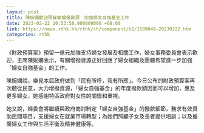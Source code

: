 ```yaml
---
layout: post
title: 陳婉嫻歡迎預算案增撥資源　加強婦女自強基金工作
date: 2023-02-22 20:53:58.000000000 +08:00
link: https://news.rthk.hk/rthk/ch/component/k2/1689049-20230222.htm
categories: rthk
---
```


《財政預算案》預留一億元加強支持婦女發展及相關工作，婦女事務委員會表示歡迎，主席陳婉嫻表示，有關增撥資源正好回應了婦女組織及團體希望進一步加強「婦女自強基金」的工作。

陳婉嫻說，樂見本屆政府做到「民有所呼，我有所應」。今日公布的財政預算案再次聽從民意，大力增撥資源，「婦女自強基金」的年度撥款額因而可以增加，惠及更多婦女，她感謝特區政府對女性的關懷和重視。

她又說，婦委會將繼續與政府商討制定「婦女自強基金」的撥款細節，務求有效資助民間項目，支援婦女在就業市場轉型；為她們照顧子女及長者提供培訓；以及推廣婦女工作與生活平衡及精神健康等。
